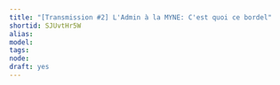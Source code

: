 ```yaml
---
title: "[Transmission #2] L'Admin à la MYNE: C'est quoi ce bordel"
shortid: SJUvtHr5W
alias:
model:
tags:
node:
draft: yes
---
```


